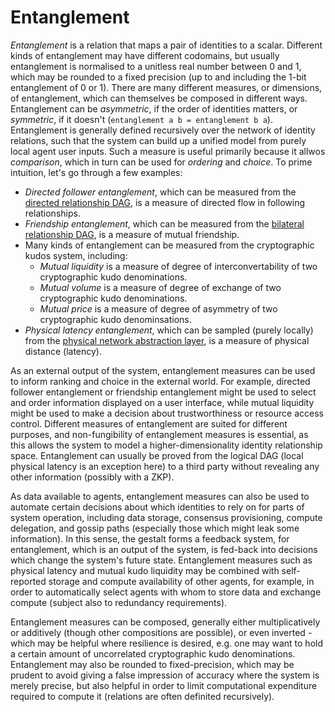 # Entanglement

_Entanglement_ is a relation that maps a pair of identities to a scalar. Different kinds of entanglement may have different codomains, but usually entanglement is normalised to a unitless real number between 0 and 1, which may be rounded to a fixed precision (up to and including the 1-bit entanglement of 0 or 1). There are many different measures, or dimensions, of entanglement, which can themselves be composed in different ways. Entanglement can be _asymmetric_, if the order of identities matters, or _symmetric_, if it doesn't (`entanglement a b = entanglement b a`). Entanglement is generally defined recursively over the network of identity relations, such that the system can build up a unified model from purely local agent user inputs. Such a measure is useful primarily because it allwos _comparison_, which in turn can be used for _ordering_ and _choice_. To prime intuition, let's go through a few examples:

- _Directed follower entanglement_, which can be measured from the [directed relationship DAG](./logical-dags/directed-relationship-dag.md), is a measure of directed flow in following relationships.
- _Friendship entanglement_, which can be measured from the [bilateral relationship DAG](./logical-dags/bilateral-relationship-dag.md), is a measure of mutual friendship.
- Many kinds of entanglement can be measured from the cryptographic kudos system, including:
  - _Mutual liquidity_ is a measure of degree of interconvertability of two cryptographic kudo denominations.
  - _Mutual volume_ is a measure of degree of exchange of two cryptographic kudo denominations.
  - _Mutual price_ is a measure of degree of asymmetry of two cryptographic kudo denominsations.
- _Physical latency entanglement_, which can be sampled (purely locally) from the [physical network abstraction layer](./network/network-abstraction-layer.md), is a measure of physical distance (latency).

As an external output of the system, entanglement measures can be used to inform ranking and choice in the external world. For example, directed follower entanglement or friendship entanglement might be used to select and order information displayed on a user interface, while mutual liquidity might be used to make a decision about trustworthiness or resource access control. Different measures of entanglement are suited for different purposes, and non-fungibility of entanglement measures is essential, as this allows the system to model a higher-dimensionality identity relationship space. Entanglement can usually be proved from the logical DAG (local physical latency is an exception here) to a third party without revealing any other information (possibly with a ZKP).

As data available to agents, entanglement measures can also be used to automate certain decisions about which identities to rely on for parts of system operation, including data storage, consensus provisioning, compute delegation, and gossip paths (especially those which might leak some information). In this sense, the gestalt forms a feedback system, for entanglement, which is an output of the system, is fed-back into decisions which change the system's future state. Entanglement measures such as physical latency and mutual kudo liquidity may be combined with self-reported storage and compute availability of other agents, for example, in order to automatically select agents with whom to store data and exchange compute (subject also to redundancy requirements).

Entanglement measures can be composed, generally either multiplicatively or additively (though other compositions are possible), or even inverted - which may be helpful where resilience is desired, e.g. one may want to hold a certain amount of uncorrelated cryptographic kudo denominations. Entanglement may also be rounded to fixed-precision, which may be prudent to avoid giving a false impression of accuracy where the system is merely precise, but also helpful in order to limit computational expenditure required to compute it (relations are often definited recursively).